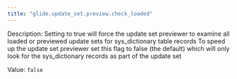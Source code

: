 ```yaml
---
title: "glide.update_set.preview.check_loaded"
---
```


Description: Setting to true will force the update set previewer to examine all loaded or previewed update sets for sys_dictionary table records
To speed up the update set previewer set this flag to false (the default) which will only look for the sys_dictionary records as part of the update set

Value: `false`